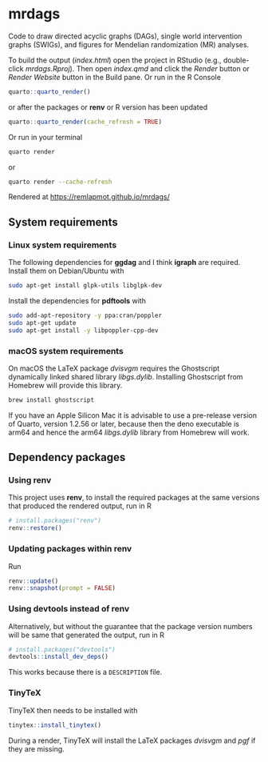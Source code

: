 # mrdags

Code to draw directed acyclic graphs (DAGs), single world intervention graphs (SWIGs), and figures for Mendelian randomization (MR) analyses.

To build the output (*index.html*) open the project in RStudio (e.g., double-click *mrdags.Rproj*). Then open *index.qmd* and click the *Render* button or *Render Website* button in the Build pane. Or run in the R Console
```r
quarto::quarto_render()
```

or after the packages or **renv** or R version has been updated
```r
quarto::quarto_render(cache_refresh = TRUE)
```

Or run in your terminal
```bash
quarto render
```

or

```bash
quarto render --cache-refresh
```

Rendered at https://remlapmot.github.io/mrdags/

## System requirements

### Linux system requirements

The following dependencies for **ggdag** and I think **igraph** are required. Install them on Debian/Ubuntu with  
```bash
sudo apt-get install glpk-utils libglpk-dev
```

Install the dependencies for **pdftools** with
```bash
sudo add-apt-repository -y ppa:cran/poppler
sudo apt-get update
sudo apt-get install -y libpoppler-cpp-dev
```

### macOS system requirements

On macOS the LaTeX package *dvisvgm* requires the Ghostscript dynamically linked shared library *libgs.dylib*.
Installing Ghostscript from Homebrew will provide this library.
```bash
brew install ghostscript
```

If you have an Apple Silicon Mac it is advisable to use a pre-release version of Quarto, version 1.2.56 or later, because then the deno executable is arm64 and hence the arm64 *libgs.dylib* library from Homebrew will work.

## Dependency packages

### Using renv

This project uses **renv**, to install the required packages at the same versions that produced the rendered output, run in R
```r
# install.packages("renv")
renv::restore()
```

### Updating packages within renv

Run
```r
renv::update()
renv::snapshot(prompt = FALSE)
```

### Using devtools instead of renv

Alternatively, but without the guarantee that the package version numbers will be same that generated the output, run in R
```r
# install.packages("devtools")
devtools::install_dev_deps()
```
This works because there is a `DESCRIPTION` file.

### TinyTeX

TinyTeX then needs to be installed with
```r
tinytex::install_tinytex()
```

During a render, TinyTeX will install the LaTeX packages *dvisvgm* and *pgf* if they are missing.
